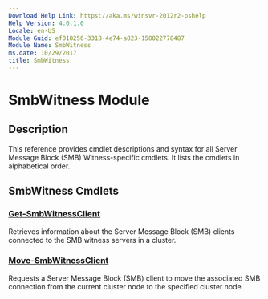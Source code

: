 ```yaml
---
Download Help Link: https://aka.ms/winsvr-2012r2-pshelp
Help Version: 4.0.1.0
Locale: en-US
Module Guid: ef018256-3318-4e74-a823-158022778487
Module Name: SmbWitness
ms.date: 10/29/2017
title: SmbWitness
---
```


# SmbWitness Module
## Description
This reference provides cmdlet descriptions and syntax for all Server Message Block (SMB) Witness-specific cmdlets. It lists the cmdlets in alphabetical order.

## SmbWitness Cmdlets
### [Get-SmbWitnessClient](./Get-SmbWitnessClient.md)
Retrieves information about the Server Message Block (SMB) clients connected to the SMB witness servers in a cluster.

### [Move-SmbWitnessClient](./Move-SmbWitnessClient.md)
Requests a Server Message Block (SMB) client to move the associated SMB connection from the current cluster node to the specified cluster node.

